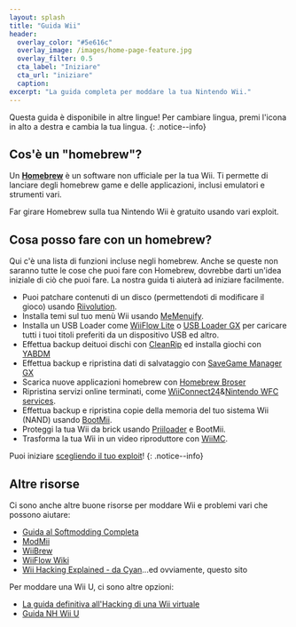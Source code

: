 ```yaml
---
layout: splash
title: "Guida Wii"
header:
  overlay_color: "#5e616c"
  overlay_image: /images/home-page-feature.jpg
  overlay_filter: 0.5
  cta_label: "Iniziare"
  cta_url: "iniziare"
  caption:
excerpt: "La guida completa per moddare la tua Nintendo Wii."
---
```


Questa guida è disponibile in altre lingue! Per cambiare lingua, premi l'icona in alto a destra e cambia la tua lingua.
{: .notice--info}

## Cos'è un "homebrew"?

Un [**Homebrew**](https://en.wikipedia.org/wiki/Homebrew_(video_games)) è un software non ufficiale per la tua Wii. Ti permette di lanciare degli homebrew game e delle applicazioni, inclusi emulatori e strumenti vari.

Far girare Homebrew sulla tua Nintendo Wii è gratuito usando vari exploit.

## Cosa posso fare con un homebrew?

Qui c'è una lista di funzioni incluse negli homebrew. Anche se queste non saranno tutte le cose che puoi fare con Homebrew, dovrebbe darti un'idea iniziale di ciò che puoi fare. La nostra guida ti aiuterà ad iniziare facilmente.

- Puoi patchare contenuti di un disco (permettendoti di modificare il gioco) usando [Riivolution](http://www.wiibrew.org/wiki/Riivolution).
- Installa temi sul tuo menù Wii usando [MeMenuify](/themes).
- Installa un USB Loader come [WiiFlow Lite](https://gbatemp.net/threads/wiiflow-lite.422685/) o [USB Loader GX](/usbloadergx) per caricare tutti i tuoi titoli preferiti da un dispositivo USB ed altro.
- Effettua backup deituoi dischi con [CleanRip](/dump-games) ed installa giochi con [YABDM](/dump-wads)
- Effettua backup e ripristina dati di salvataggio con [SaveGame Manager GX](https://wiidatabase.de/downloads/wii-tools/savegame-manager-gx-beta/)
- Scarica nuove applicazioni homebrew con [Homebrew Broser](/hbb)
- Ripristina servizi online terminati, come [WiiConnect24](/riiconnect24)&[Nintendo WFC services](/wiimmfi).
- Effettua backup e ripristina copie della memoria del tuo sistema Wii (NAND) usando [BootMii](http://bootmii.org).
- Proteggi la tua Wii da brick usando [Priiloader](/priiloader) e BootMii.
- Trasforma la tua Wii in un video riproduttore con [WiiMC](http://www.wiimc.org/).

Puoi iniziare [scegliendo il tuo exploit](get-started)!
{: .notice--info}

## Altre risorse

Ci sono anche altre buone risorse per moddare Wii e problemi vari che possono aiutare:

- [Guida al Softmodding Completa](https://sites.google.com/site/completesg/)
- [ModMii](http://modmii.000webhostapp.com/)
- [WiiBrew](https://wiibrew.org/)
- [WiiFlow Wiki](https://sites.google.com/site/wiiflowiki4/)
- [Wii Hacking Explained - da Cyan](https://gbatemp.net/threads/wii-hacking-explained.501605/)...ed ovviamente, questo sito

Per moddare una Wii U, ci sono altre opzioni:
- [La guida definitiva all'Hacking di una Wii virtuale](https://gbatemp.net/threads/the-definitive-vwii-hacking-guide.425852/)
- [Guida NH Wii U](https://wiiuguide.xyz)
